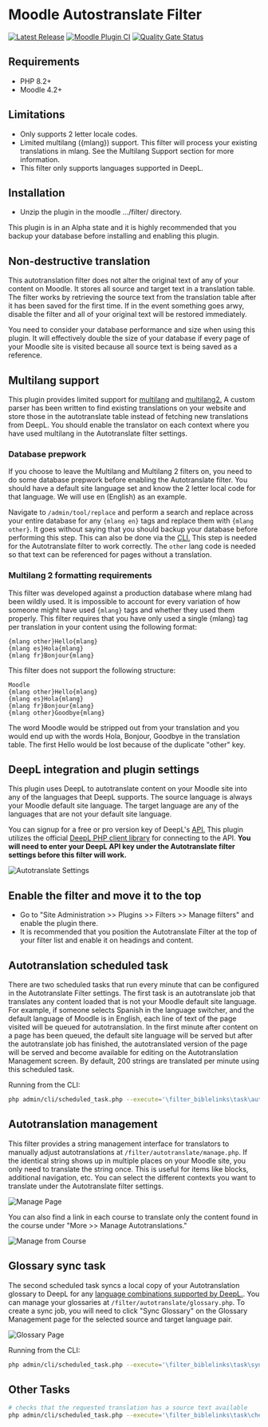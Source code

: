 # Moodle Autostranslate Filter

[![Latest Release](https://img.shields.io/github/v/release/jamfire/moodle-filter_biblelinks)](https://github.com/jamfire/moodle-filter_biblelinks/releases) [![Moodle Plugin CI](https://github.com/jamfire/moodle-filter_biblelinks/actions/workflows/moodle-ci.yml/badge.svg)](https://github.com/jamfire/moodle-filter_biblelinks/actions/workflows/moodle-ci.yml) [![Quality Gate Status](https://sonarcloud.io/api/project_badges/measure?project=jamfire_moodle-filter_biblelinks&metric=alert_status)](https://sonarcloud.io/summary/new_code?id=jamfire_moodle-filter_biblelinks)

## Requirements

- PHP 8.2+
- Moodle 4.2+

## Limitations

- Only supports 2 letter locale codes.
- Limited multilang ({mlang}) support. This filter will process your existing translations in mlang. See the Multilang Support section for more information.
- This filter only supports languages supported in DeepL.

## Installation

- Unzip the plugin in the moodle .../filter/ directory.

This plugin is in an Alpha state and it is highly recommended that you backup your database before installing and enabling this plugin.

## Non-destructive translation

This autotranslation filter does not alter the original text of any of your content on Moodle. It stores all source and target text in a translation table. The filter works by retrieving the source text from the translation table after it has been saved for the first time. If in the event something goes arwy, disable the filter and all of your original text will be restored immediately.

You need to consider your database performance and size when using this plugin. It will effectively double the size of your database if every page of your Moodle site is visited because all source text is being saved as a reference.

## Multilang support

This plugin provides limited support for [multilang](https://docs.moodle.org/403/en/Multi-language_content_filter) and [multilang2.](https://moodle.org/plugins/filter_multilang2) A custom parser has been written to find existing translations on your website and store those in the autotranslate table instead of fetching new translations from DeepL. You should enable the translator on each context where you have used multilang in the Autotranslate filter settings.

### Database prepwork

If you choose to leave the Multilang and Multilang 2 filters on, you need to do some database prepwork before enabling the Autotranslate filter. You should have a default site language set and know the 2 letter local code for that language. We will use en (English) as an example.

Navigate to `/admin/tool/replace` and perform a search and replace across your entire database for any `{mlang en}` tags and replace them with `{mlang other}`. It goes without saying that you should backup your database before performing this step. This can also be done via the [CLI.](https://docs.moodle.org/403/en/Search_and_replace_tool) This step is needed for the Autotranslate filter to work correctly. The `other` lang code is needed so that text can be referenced for pages without a translation.

### Multilang 2 formatting requirements

This filter was developed against a production database where mlang had been wildly used. It is impossible to account for every variation of how someone might have used `{mlang}` tags and whether they used them properly. This filter requires that you have only used a single {mlang} tag per translation in your content using the following format:

```
{mlang other}Hello{mlang}
{mlang es}Hola{mlang}
{mlang fr}Bonjour{mlang}
```

This filter does not support the following structure:

```
Moodle
{mlang other}Hello{mlang}
{mlang es}Hola{mlang}
{mlang fr}Bonjour{mlang}
{mlang other}Goodbye{mlang}
```

The word Moodle would be stripped out from your translation and you would end up with the words Hola, Bonjour, Goodbye in the translation table. The first Hello would be lost because of the duplicate "other" key.

## DeepL integration and plugin settings

This plugin uses DeepL to autotranslate content on your Moodle site into any of the languages that DeepL supports. The source language is always your Moodle default site language. The target language are any of the languages that are not your default site language.

You can signup for a free or pro version key of DeepL's [API.](https://www.deepl.com/pro-api) This plugin utilizes the official [DeepL PHP client library](https://github.com/DeepLcom/deepl-php) for connecting to the API. **You will need to enter your DeepL API key under the Autotranslate filter settings before this filter will work.**

![Autotranslate Settings](docs/settings.jpg)

## Enable the filter and move it to the top

- Go to "Site Administration &gt;&gt; Plugins &gt;&gt; Filters &gt;&gt; Manage filters" and enable the plugin there.
- It is recommended that you position the Autotranslate Filter at the top of your filter list and enable it on headings and content.

## Autotranslation scheduled task

There are two scheduled tasks that run every minute that can be configured in the Autotranslate Filter settings. The first task is an autotranslate job that translates any content loaded that is not your Moodle default site language. For example, if someone selects Spanish in the language switcher, and the default language of Moodle is in English, each line of text of the page visited will be queued for autotranslation. In the first minute after content on a page has been queued, the default site language will be served but after the autotranslate job has finished, the autotranslated version of the page will be served and become available for editing on the Autotranslation Management screen. By default, 200 strings are translated per minute using this scheduled task.

Running from the CLI:

```bash
php admin/cli/scheduled_task.php --execute='\filter_biblelinks\task\autotranslate_task'
```

## Autotranslation management

This filter provides a string management interface for translators to manually adjust autotranslations at `/filter/autotranslate/manage.php`. If the identical string shows up in multiple places on your Moodle site, you only need to translate the string once. This is useful for items like blocks, additional navigation, etc. You can select the different contexts you want to translate under the Autotranslate filter settings.

![Manage Page](docs/manage.jpg)

You can also find a link in each course to translate only the content found in the course under "More &gt;&gt; Manage Autotranslations."

![Manage from Course](docs/course.jpg)

## Glossary sync task

The second scheduled task syncs a local copy of your Autotranslation glossary to DeepL for any [language combinations supported by DeepL.](https://www.deepl.com/docs-api/glossaries). You can manage your glossaries at `/filter/autotranslate/glossary.php`. To create a sync job, you will need to click "Sync Glossary" on the Glossary Management page for the selected source and target language pair.

![Glossary Page](docs/glossary.jpg)

Running from the CLI:

```bash
php admin/cli/scheduled_task.php --execute='\filter_biblelinks\task\sync_glossaries_task'
```

## Other Tasks

```bash
# checks that the requested translation has a source text available
php admin/cli/scheduled_task.php --execute='\filter_biblelinks\task\check_source_task'
```
